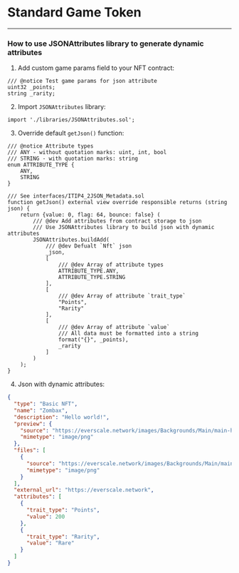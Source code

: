 # Standard Game Token

---

### How to use JSONAttributes library to generate dynamic attributes

1. Add custom game params field to your NFT contract:

```solidity
/// @notice Test game params for json attribute
uint32 _points;
string _rarity;
```

2. Import `JSONAttributes` library:

```solidity
import './libraries/JSONAttributes.sol';
```

3. Override default `getJson()` function:

```solidity
/// @notice Attribute types
/// ANY - without quotation marks: uint, int, bool
/// STRING - with quotation marks: string
enum ATTRIBUTE_TYPE {
    ANY,
    STRING
}
```

```solidity
/// See interfaces/ITIP4_2JSON_Metadata.sol
function getJson() external view override responsible returns (string json) {
    return {value: 0, flag: 64, bounce: false} (
        /// @dev Add attributes from contract storage to json
        /// Use JSONAttributes library to build json with dynamic attributes
        JSONAttributes.buildAdd(
            /// @dev Defualt `Nft` json
            _json,
            [
                /// @dev Array of attribute types
                ATTRIBUTE_TYPE.ANY,
                ATTRIBUTE_TYPE.STRING
            ],
            [
                /// @dev Array of attribute `trait_type`
                "Points",
                "Rarity"
            ],
            [
                /// @dev Array of attribute `value`
                /// All data must be formatted into a string
                format("{}", _points),
                _rarity
            ]
        )
    );
}
```

4. Json with dynamic attributes:

```json
{
  "type": "Basic NFT",
  "name": "Zombax",
  "description": "Hello world!",
  "preview": {
    "source": "https://everscale.network/images/Backgrounds/Main/main-hero.png",
    "mimetype": "image/png"
  },
  "files": [
    {
      "source": "https://everscale.network/images/Backgrounds/Main/main-hero.png",
      "mimetype": "image/png"
    }
  ],
  "external_url": "https://everscale.network",
  "attributes": [
    {
      "trait_type": "Points",
      "value": 200
    },
    {
      "trait_type": "Rarity",
      "value": "Rare"
    }
  ]
}
```

